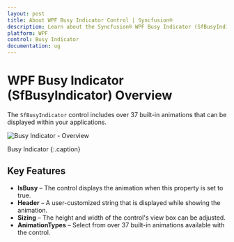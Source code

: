```yaml
---
layout: post
title: About WPF Busy Indicator Control | Syncfusion®
description: Learn about the Syncfusion® WPF Busy Indicator (SfBusyIndicator) control, its elements, and more details.
platform: WPF
control: Busy Indicator
documentation: ug
---
```


# WPF Busy Indicator (SfBusyIndicator) Overview

The `SfBusyIndicator` control includes over 37 built-in animations that can be displayed within your applications.

![Busy Indicator - Overview](Overview_images/Overview_img1.png)

Busy Indicator
{:.caption}

## Key Features

- **IsBusy** – The control displays the animation when this property is set to true.
- **Header** – A user-customized string that is displayed while showing the animation.
- **Sizing** – The height and width of the control's view box can be adjusted.
- **AnimationTypes** – Select from over 37 built-in animations available with the control.
